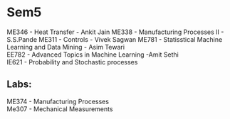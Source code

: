 # Sem5
ME346 - Heat Transfer - Ankit Jain
ME338 - Manufacturing Processes II - S.S.Pande
ME311 - Controls - Vivek Sagwan
ME781 - Statisstical Machine Learning and Data Mining - Asim Tewari  
EE782 - Advanced Topics in Machine Learning -Amit Sethi  
IE621 - Probability and Stochastic processes

## Labs:  
ME374 - Manufacturing Processes  
Me307 - Mechanical Measurements   


